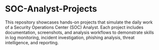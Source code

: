 # SOC-Analyst-Projects
This repository showcases hands-on projects that simulate the daily work of a Security Operations Center (SOC) Analyst.  Each project includes documentation, screenshots, and analysis workflows to demonstrate skills in log monitoring,  incident investigation, phishing analysis, threat intelligence, and reporting.
